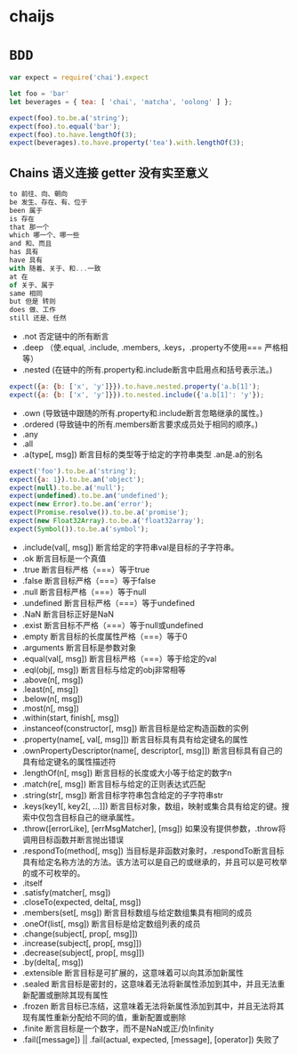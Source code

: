 # chaijs

# `BDD`

```js
var expect = require('chai').expect

let foo = 'bar'
let beverages = { tea: [ 'chai', 'matcha', 'oolong' ] };

expect(foo).to.be.a('string');
expect(foo).to.equal('bar');
expect(foo).to.have.lengthOf(3);
expect(beverages).to.have.property('tea').with.lengthOf(3);
```

## Chains 语义连接 getter 没有实至意义

```js
to 前往、向、朝向
be 发生、存在、有、位于
been 属于
is 存在
that 那一个
which 哪一个、哪一些
and 和、而且
has 具有
have 具有
with 随着、关于、和...一致
at 在
of 关于、属于
same 相同 
but 但是 转则
does 做、工作
still 还是、任然

```

* .not 否定链中的所有断言
* .deep （使.equal, .include, .members, .keys，.property不使用=== 严格相等）
* .nested (在链中的所有.property和.include断言中启用点和括号表示法。)

```js
expect({a: {b: ['x', 'y']}}).to.have.nested.property('a.b[1]');
expect({a: {b: ['x', 'y']}}).to.nested.include({'a.b[1]': 'y'});
```
* .own (导致链中跟随的所有.property和.include断言忽略继承的属性。)
* .ordered (导致链中的所有.members断言要求成员处于相同的顺序。)
* .any
* .all
* .a(type[, msg]) 断言目标的类型等于给定的字符串类型
  .an是.a的别名
```js
expect('foo').to.be.a('string');
expect({a: 1}).to.be.an('object');
expect(null).to.be.a('null');
expect(undefined).to.be.an('undefined');
expect(new Error).to.be.an('error');
expect(Promise.resolve()).to.be.a('promise');
expect(new Float32Array).to.be.a('float32array');
expect(Symbol()).to.be.a('symbol');
```
* .include(val[, msg]) 断言给定的字符串val是目标的子字符串。
* .ok 断言目标是一个真值
* .true 断言目标严格（===）等于true
* .false 断言目标严格（===）等于false
* .null 断言目标严格（===）等于null
* .undefined 断言目标严格（===）等于undefined
* .NaN 断言目标正好是NaN
* .exist 断言目标不严格（===）等于null或undefined
* .empty 断言目标的长度属性严格（===）等于0
* .arguments 断言目标是参数对象
* .equal(val[, msg]) 断言目标严格（===）等于给定的val
* .eql(obj[, msg]) 断言目标与给定的obj非常相等
* .above(n[, msg])
* .least(n[, msg]) 
* .below(n[, msg])
* .most(n[, msg])
* .within(start, finish[, msg])
* .instanceof(constructor[, msg]) 断言目标是给定构造函数的实例
* .property(name[, val[, msg]]) 断言目标具有具有给定键名的属性
* .ownPropertyDescriptor(name[, descriptor[, msg]]) 断言目标具有自己的具有给定键名的属性描述符
* .lengthOf(n[, msg]) 断言目标的长度或大小等于给定的数字n
* .match(re[, msg]) 断言目标与给定的正则表达式匹配
* .string(str[, msg]) 断言目标字符串包含给定的子字符串str
* .keys(key1[, key2[, …]]) 断言目标对象，数组，映射或集合具有给定的键。搜索中仅包含目标自己的继承属性。
* .throw([errorLike], [errMsgMatcher], [msg]) 如果没有提供参数，.throw将调用目标函数并断言抛出错误
* .respondTo(method[, msg]) 当目标是非函数对象时，.respondTo断言目标具有给定名称方法的方法。该方法可以是自己的或继承的，并且可以是可枚举的或不可枚举的。
* .itself 
* .satisfy(matcher[, msg])
* .closeTo(expected, delta[, msg])
* .members(set[, msg]) 断言目标数组与给定数组集具有相同的成员
* .oneOf(list[, msg]) 断言目标是给定数组列表的成员
* .change(subject[, prop[, msg]])
* .increase(subject[, prop[, msg]])
* .decrease(subject[, prop[, msg]])
* .by(delta[, msg])
* .extensible 断言目标是可扩展的，这意味着可以向其添加新属性
* .sealed 断言目标是密封的，这意味着无法将新属性添加到其中，并且无法重新配置或删除其现有属性
* .frozen  断言目标已冻结，这意味着无法将新属性添加到其中，并且无法将其现有属性重新分配给不同的值，重新配置或删除
* .finite 断言目标是一个数字，而不是NaN或正/负Infinity
* .fail([message]) || .fail(actual, expected, [message], [operator]) 失败了
